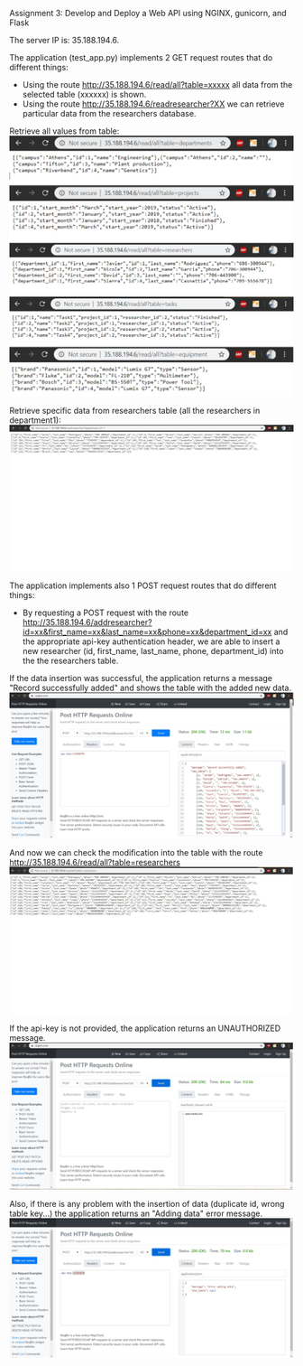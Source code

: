 
Assignment 3: Develop and Deploy a Web API using NGINX, gunicorn, and Flask

The server IP is: 35.188.194.6.

The application (test_app.py) implements 2 GET request routes that do different things:

  - Using the route http://35.188.194.6/read/all?table=xxxxx all data from the selected table (xxxxxx) is shown.
  - Using the route http://35.188.194.6/readresearcher?XX we can retrieve particular data from the researchers database.
  
Retrieve all values from table:
![GET1](/Assignment3/GET1_EX.jpg?raw=true "Example 1")

Retrieve specific data from researchers table (all the researchers in department1):
![GET2](/Assignment3/GET_request_Researchers_in_department1.jpg?raw=true "Example 2")

The application implements also 1 POST request routes that do different things:

  - By requesting a POST request with the route http://35.188.194.6/addresearcher?id=xx&first_name=xx&last_name=xx&phone=xx&department_id=xx and the appropriate api-key authentication header, we are able to insert a new researcher (id, first_name, last_name, phone, department_id) into the the researchers table.
  
If the data insertion was successful, the application returns a message "Record successfully added" and shows the table with the added new data.
![POST1](/Assignment3/POST_request.jpg?raw=true "Example 3")

And now we can check the modification into the table with the route http://35.188.194.6/read/all?table=researchers
![GET3](/Assignment3/Read_table_modifications.jpg?raw=true "Example 4")

If the api-key is not provided, the application returns an UNAUTHORIZED message.
![POST2](/Assignment3/Unauthorized_access.jpg?raw=true "Example 3")

Also, if there is any problem with the insertion of data (duplicate id, wrong table key...) the application returns an "Adding data" error message.
![POST3](/Assignment3/Error_adding_data.jpg?raw=true "Example 3")

